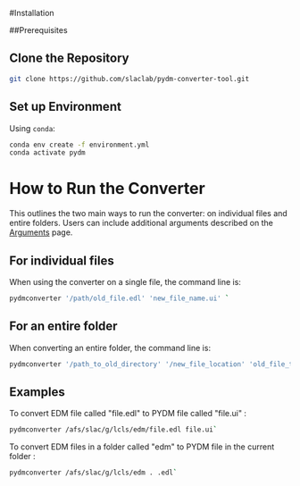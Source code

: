 #Installation

##Prerequisites


## Clone the Repository
``` bash
git clone https://github.com/slaclab/pydm-converter-tool.git
```

## Set up Environment
Using `conda`:
``` bash
conda env create -f environment.yml
conda activate pydm
```

# How to Run the Converter

This outlines the two main ways to run the converter: on individual files and entire folders. Users can include additional arguments described on the [Arguments] page.

  [Arguments]: arguments.md

## For individual files
When using the converter on a single file, the command line is:
``` bash
pydmconverter '/path/old_file.edl' 'new_file_name.ui' `
```
## For an entire folder
When converting an entire folder, the command line is:
``` bash
pydmconverter '/path_to_old_directory' '/new_file_location' 'old_file_type'
```

## Examples
To convert EDM file called "file.edl" to PYDM file called "file.ui" :
``` bash
pydmconverter /afs/slac/g/lcls/edm/file.edl file.ui`
```
To convert EDM files in a folder called "edm" to PYDM file in the current folder :
``` bash
pydmconverter /afs/slac/g/lcls/edm . .edl`
```
